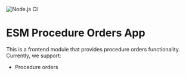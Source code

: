 ![Node.js CI](https://github.com/palladiumkenya/kenyaemr-esm-3.x/workflows/Node.js%20CI/badge.svg)

# ESM Procedure Orders App

This is a frontend module that provides procedure orders functionality. Currently, we support:

- Procedure orders
